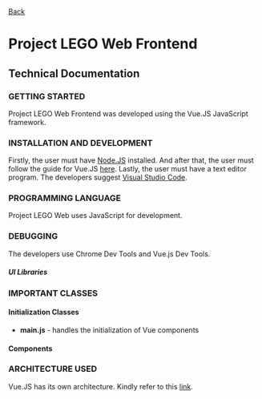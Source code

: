 [Back](README.md)

# Project LEGO Web Frontend

## Technical Documentation
    
### GETTING STARTED

Project LEGO Web Frontend was developed using the Vue.JS JavaScript framework.

### INSTALLATION AND DEVELOPMENT

Firstly, the user must have [Node.JS](https://nodejs.org/en/) installed. And after that, the user must follow the guide for Vue.JS [here](https://vuejs.org/guide/introduction.html#what-is-vue).
Lastly, the user must have a text editor program. The developers suggest [Visual Studio Code](https://code.visualstudio.com/).

### PROGRAMMING LANGUAGE

Project LEGO Web uses JavaScript for development.

### DEBUGGING

The developers use Chrome Dev Tools and Vue.js Dev Tools. 

##### UI Libraries


### IMPORTANT CLASSES

#### Initialization Classes
- **main.js** - handles the initialization of Vue components

#### Components


### ARCHITECTURE USED

Vue.JS has its own architecture. Kindly refer to this [link](https://vuex.vuejs.org/guide/structure.html).
